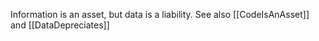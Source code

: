 Information is an asset, but data is a liability. See also [[CodeIsAnAsset]] and [[DataDepreciates]]